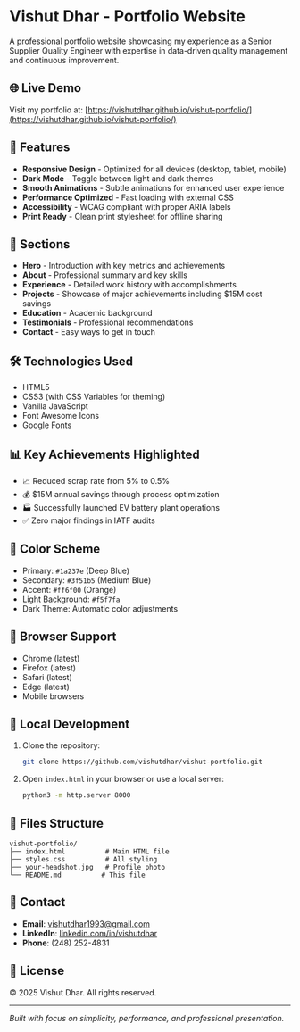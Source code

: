# Vishut Dhar - Portfolio Website

A professional portfolio website showcasing my experience as a Senior Supplier Quality Engineer with expertise in data-driven quality management and continuous improvement.

## 🌐 Live Demo

Visit my portfolio at: [https://vishutdhar.github.io/vishut-portfolio/](https://vishutdhar.github.io/vishut-portfolio/)

## 🚀 Features

- **Responsive Design** - Optimized for all devices (desktop, tablet, mobile)
- **Dark Mode** - Toggle between light and dark themes
- **Smooth Animations** - Subtle animations for enhanced user experience
- **Performance Optimized** - Fast loading with external CSS
- **Accessibility** - WCAG compliant with proper ARIA labels
- **Print Ready** - Clean print stylesheet for offline sharing

## 💼 Sections

- **Hero** - Introduction with key metrics and achievements
- **About** - Professional summary and key skills
- **Experience** - Detailed work history with accomplishments
- **Projects** - Showcase of major achievements including $15M cost savings
- **Education** - Academic background
- **Testimonials** - Professional recommendations
- **Contact** - Easy ways to get in touch

## 🛠️ Technologies Used

- HTML5
- CSS3 (with CSS Variables for theming)
- Vanilla JavaScript
- Font Awesome Icons
- Google Fonts

## 📊 Key Achievements Highlighted

- 📈 Reduced scrap rate from 5% to 0.5%
- 💰 $15M annual savings through process optimization
- 🏭 Successfully launched EV battery plant operations
- ✅ Zero major findings in IATF audits

## 🎨 Color Scheme

- Primary: `#1a237e` (Deep Blue)
- Secondary: `#3f51b5` (Medium Blue)
- Accent: `#ff6f00` (Orange)
- Light Background: `#f5f7fa`
- Dark Theme: Automatic color adjustments

## 📱 Browser Support

- Chrome (latest)
- Firefox (latest)
- Safari (latest)
- Edge (latest)
- Mobile browsers

## 🚀 Local Development

1. Clone the repository:
   ```bash
   git clone https://github.com/vishutdhar/vishut-portfolio.git
   ```

2. Open `index.html` in your browser or use a local server:
   ```bash
   python3 -m http.server 8000
   ```

## 📄 Files Structure

```
vishut-portfolio/
├── index.html          # Main HTML file
├── styles.css          # All styling
├── your-headshot.jpg   # Profile photo
└── README.md          # This file
```

## 📧 Contact

- **Email**: vishutdhar1993@gmail.com
- **LinkedIn**: [linkedin.com/in/vishutdhar](https://www.linkedin.com/in/vishutdhar/)
- **Phone**: (248) 252-4831

## 📜 License

© 2025 Vishut Dhar. All rights reserved.

---

*Built with focus on simplicity, performance, and professional presentation.*